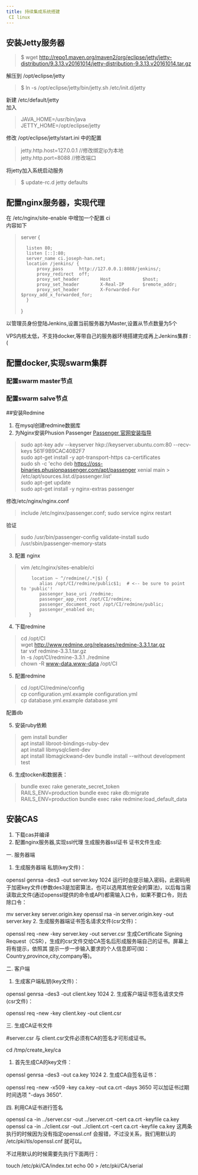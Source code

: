 ```yaml
---
title: 持续集成系统搭建  
 CI linux
---
```

## 安装Jetty服务器
  
>$ wget http://repo1.maven.org/maven2/org/eclipse/jetty/jetty-distribution/9.3.13.v20161014/jetty-distribution-9.3.13.v20161014.tar.gz  

解压到 /opt/eclipse/jetty    
  
>$ ln -s /opt/eclipse/jetty/bin/jetty.sh /etc/init.d/jetty  
  
新建 /etc/default/jetty  
加入  
>JAVA_HOME=/usr/bin/java  
>JETTY_HOME=/opt/eclipse/jetty  

修改 /opt/eclipse/jetty/start.ini 中的配置  
>jetty.http.host=127.0.0.1  //修改绑定ip为本地  
>jetty.http.port=8088 //修改端口 

将jetty加入系统启动服务
>$ update-rc.d jetty defaults

## 配置nginx服务器，实现代理  
  
在 /etc/nginx/site-enable 中增加一个配置 ci  
内容如下

>server {  
>    
>       listen 80;  
>       listen [::]:80;  
>       server_name ci.joseph-han.net;  
>       location /jenkins/ {  
>           proxy_pass      http://127.0.0.1:8088/jenkins/;  
>           proxy_redirect  off;  
>           proxy_set_header        Host            $host;  
>           proxy_set_header        X-Real-IP       $remote_addr;  
>           proxy_set_header        X-Forwarded-For $proxy_add_x_forwarded_for;  
>       }  
>}  

以管理员身份登陆Jenkins,设置当前服务器为Master,设置从节点数量为5个

  
VPS内核太低，不支持docker,等带自己的服务器环境搭建完成再上Jenkins集群 :( 
## 配置docker,实现swarm集群 
   
### 配置swarm master节点   
### 配置swarm salve节点 

##安装Redmine  

1. 在mysql创建redmine数据库  
2. 为Nginx安装Phusion Passenger  [Passenger 官网安装指导](https://www.phusionpassenger.com/library/install/nginx/install/oss/xenial/)
> sudo apt-key adv --keyserver hkp://keyserver.ubuntu.com:80 --recv-keys 561F9B9CAC40B2F7  
> sudo apt-get install -y apt-transport-https ca-certificates  
> sudo sh -c 'echo deb https://oss-binaries.phusionpassenger.com/apt/passenger xenial main > /etc/apt/sources.list.d/passenger.list'  
> sudo apt-get update  
> sudo apt-get install -y nginx-extras passenger  

修改/etc/nginx/nginx.conf  
> include /etc/nginx/passenger.conf; 
> sudo service nginx restart  

验证  
> sudo /usr/bin/passenger-config validate-install
> sudo /usr/sbin/passenger-memory-stats 

3. 配置 nginx

> vim /etc/nginx/sites-enable/ci  
>
>         location ~ ^/redmine(/.*|$) {  
>            alias /opt/CI/redmine/public$1;  # <-- be sure to point to 'public'!  
>            passenger_base_uri /redmine;  
>            passenger_app_root /opt/CI/redmine;  
>            passenger_document_root /opt/CI/redmine/public;  
>            passenger_enabled on;  
>        }  


4. 下载redmine
> cd /opt/CI  
> wget http://www.redmine.org/releases/redmine-3.3.1.tar.gz  
> tar vxf redmine-3.3.1.tar.gz  
> ln -s /opt/CI/redmine-3.3.1 ./redmine  
> chown -R www-data.www-data /opt/CI

5. 配置redmine  
> cd /opt/CI/redmine/config  
> cp configuration.yml.example configuration.yml  
> cp database.yml.example database.yml  

配置db

5. 安装ruby依赖
> gem install bundler  
> apt install libroot-bindings-ruby-dev  
> apt install libmysqlclient-dev  
> apt install libmagickwand-dev 
> bundle install --without development test

6. 生成tocken和数据表：  
> bundle exec rake generate_secret_token  
> RAILS_ENV=production bundle exec rake db:migrate  
> RAILS_ENV=production bundle exec rake redmine:load_default_data  
  

## 安装CAS
1. 下载cas并编译
2. 配置nginx服务器,实现ssl代理
生成服务器ssl证书
证书文件生成:

一. 服务器端

1. 生成服务器端 私钥(key文件)：

openssl genrsa -des3 -out server.key 1024
运行时会提示输入密码，此密码用于加密key文件(参数des3是加密算法，也可以选用其他安全的算法)，以后每当需读取此文件(通过openssl提供的命令或API)都需输入口令，如果不要口令，则去除口令：

mv server.key server.origin.key
openssl rsa -in server.origin.key -out server.key
2. 生成服务器端证书签名请求文件(csr文件)：

openssl req -new -key server.key -out server.csr
生成Certificate Signing Request（CSR），生成的csr文件交给CA签名后形成服务端自己的证书。屏幕上将有提示，依照其 提示一步一步输入要求的个人信息即可(如：Country,province,city,company等)。



二. 客户端

1. 生成客户端私钥(key文件)：

openssl genrsa -des3 -out client.key 1024
2. 生成客户端证书签名请求文件(csr文件)：

openssl req -new -key client.key -out client.csr


三. 生成CA证书文件

#server.csr 与 client.csr文件必须有CA的签名才可形成证书。

cd  /tmp/create_key/ca
1. 首先生成CA的key文件：

openssl genrsa -des3 -out ca.key 1024
2. 生成CA自签名证书：

openssl req -new -x509 -key ca.key -out ca.crt -days 3650
可以加证书过期时间选项 "-days 3650".



四. 利用CA证书进行签名

openssl ca -in ../server.csr -out ../server.crt -cert ca.crt -keyfile ca.key 
openssl ca -in ../client.csr -out ../client.crt -cert ca.crt -keyfile ca.key
这两条执行的时候因为没有指定openssl.cnf 会报错，不过没关系，我们用默认的 /etc/pki/tls/openssl.cnf 就可以。

不过用默认的时候需要先执行下面两行：

touch /etc/pki/CA/index.txt 
echo 00 > /etc/pki/CA/serial
